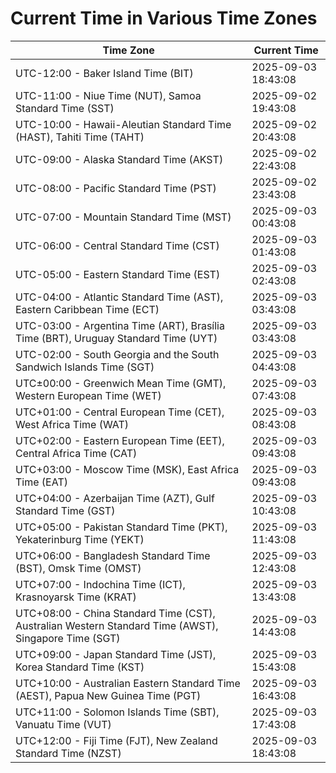 # Current Time in Various Time Zones

| Time Zone | Current Time |
|-----------|--------------|
| UTC-12:00 - Baker Island Time (BIT) | 2025-09-03 18:43:08 |
| UTC-11:00 - Niue Time (NUT), Samoa Standard Time (SST) | 2025-09-02 19:43:08 |
| UTC-10:00 - Hawaii-Aleutian Standard Time (HAST), Tahiti Time (TAHT) | 2025-09-02 20:43:08 |
| UTC-09:00 - Alaska Standard Time (AKST) | 2025-09-02 22:43:08 |
| UTC-08:00 - Pacific Standard Time (PST) | 2025-09-02 23:43:08 |
| UTC-07:00 - Mountain Standard Time (MST) | 2025-09-03 00:43:08 |
| UTC-06:00 - Central Standard Time (CST) | 2025-09-03 01:43:08 |
| UTC-05:00 - Eastern Standard Time (EST) | 2025-09-03 02:43:08 |
| UTC-04:00 - Atlantic Standard Time (AST), Eastern Caribbean Time (ECT) | 2025-09-03 03:43:08 |
| UTC-03:00 - Argentina Time (ART), Brasília Time (BRT), Uruguay Standard Time (UYT) | 2025-09-03 03:43:08 |
| UTC-02:00 - South Georgia and the South Sandwich Islands Time (SGT) | 2025-09-03 04:43:08 |
| UTC±00:00 - Greenwich Mean Time (GMT), Western European Time (WET) | 2025-09-03 07:43:08 |
| UTC+01:00 - Central European Time (CET), West Africa Time (WAT) | 2025-09-03 08:43:08 |
| UTC+02:00 - Eastern European Time (EET), Central Africa Time (CAT) | 2025-09-03 09:43:08 |
| UTC+03:00 - Moscow Time (MSK), East Africa Time (EAT) | 2025-09-03 09:43:08 |
| UTC+04:00 - Azerbaijan Time (AZT), Gulf Standard Time (GST) | 2025-09-03 10:43:08 |
| UTC+05:00 - Pakistan Standard Time (PKT), Yekaterinburg Time (YEKT) | 2025-09-03 11:43:08 |
| UTC+06:00 - Bangladesh Standard Time (BST), Omsk Time (OMST) | 2025-09-03 12:43:08 |
| UTC+07:00 - Indochina Time (ICT), Krasnoyarsk Time (KRAT) | 2025-09-03 13:43:08 |
| UTC+08:00 - China Standard Time (CST), Australian Western Standard Time (AWST), Singapore Time (SGT) | 2025-09-03 14:43:08 |
| UTC+09:00 - Japan Standard Time (JST), Korea Standard Time (KST) | 2025-09-03 15:43:08 |
| UTC+10:00 - Australian Eastern Standard Time (AEST), Papua New Guinea Time (PGT) | 2025-09-03 16:43:08 |
| UTC+11:00 - Solomon Islands Time (SBT), Vanuatu Time (VUT) | 2025-09-03 17:43:08 |
| UTC+12:00 - Fiji Time (FJT), New Zealand Standard Time (NZST) | 2025-09-03 18:43:08 |
